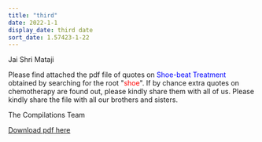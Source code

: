 ```yaml
---
title: "third"
date: 2022-1-1
display_date: third date
sort_date: 1.57423-1-22
---
```


Jai Shri Mataji

Please find attached the pdf file of quotes on <font color="blue">Shoe-beat Treatment</font> obtained by searching for the root "<font color="red">shoe</font>". If by chance extra quotes on chemotherapy are found out, please kindly share them with all of us. Please kindly share the file with all our brothers and sisters.

The Compilations Team

[Download pdf here](http://seven-teams.github.io/files/Shoe-beat_Treatment_Version_2.pdf)
